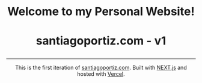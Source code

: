 <div align="center">
    <h3 style="font-weight:700; border-bottom: 0; font-size: 30px">
        Welcome to my Personal Website!
    </h3>
    <h3 style="font-weight:700; font-size: 30px">
        santiagoportiz.com - v1
    </h3>
</div>

---

<div align="center">

This is the first iteration of [santiagoportiz.com](https://next-my-portfolio.vercel.app/). Built with [NEXT.js](https://nextjs.org/) and hosted with [Vercel](https://vercel.com/).

</div>
